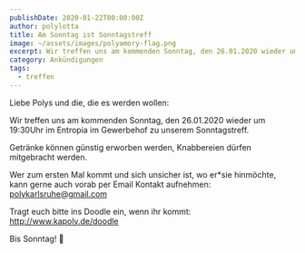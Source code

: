 ```yaml
---
publishDate: 2020-01-22T00:00:00Z
author: polylotta
title: Am Sonntag ist Sonntagstreff
image: ~/assets/images/polyamory-flag.png
excerpt: Wir treffen uns am kommenden Sonntag, den 26.01.2020 wieder um 19:30Uhr im Entropia im Gewerbehof zu unserem Sonntagstreff.
category: Ankündigungen
tags:
  - treffen
---
```


Liebe Polys und die, die es werden wollen:

Wir treffen uns am kommenden Sonntag, den 26.01.2020 wieder um 19:30Uhr im Entropia im Gewerbehof zu unserem
Sonntagstreff.

Getränke können günstig erworben werden, Knabbereien dürfen mitgebracht werden.

Wer zum ersten Mal kommt und sich unsicher ist, wo er*sie hinmöchte, kann gerne auch vorab per Email Kontakt aufnehmen:
polykarlsruhe@gmail.com

Tragt euch bitte ins Doodle ein, wenn ihr kommt: http://www.kapoly.de/doodle

Bis Sonntag! 🙂
